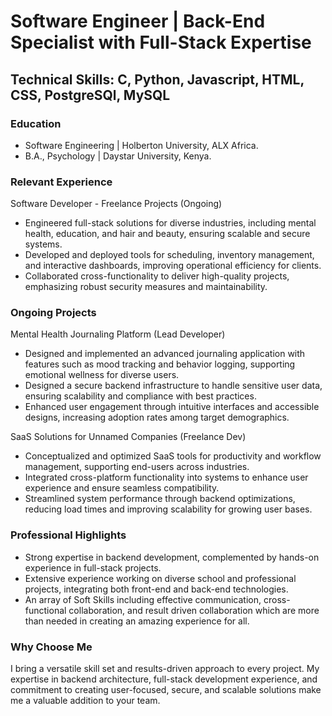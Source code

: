 # Software Engineer | Back-End Specialist with Full-Stack Expertise

## Technical Skills: C, Python, Javascript, HTML, CSS, PostgreSQl, MySQL

### Education
- Software Engineering | Holberton University, ALX Africa.
- B.A., Psychology | Daystar University, Kenya.

### Relevant Experience
Software Developer - Freelance Projects (Ongoing)
- Engineered full-stack solutions for diverse industries, including mental health, education, and hair and beauty, ensuring scalable and secure systems.
- Developed and deployed tools for scheduling, inventory management, and interactive dashboards, improving operational efficiency for clients.
- Collaborated cross-functionality to deliver high-quality projects, emphasizing robust security measures and maintainability.

### Ongoing Projects
Mental Health Journaling Platform (Lead Developer)
- Designed and implemented an advanced journaling application with features such as mood tracking and behavior logging, supporting emotional wellness for diverse users.
- Designed a secure backend infrastructure to handle sensitive user data, ensuring scalability and compliance with best practices.
- Enhanced user engagement through intuitive interfaces and accessible designs, increasing adoption rates among target demographics.

SaaS Solutions for Unnamed Companies (Freelance Dev)
- Conceptualized and optimized SaaS tools for productivity and workflow management, supporting end-users across industries.
- Integrated cross-platform functionality into systems to enhance user experience and ensure seamless compatibility.
- Streamlined system performance through backend optimizations, reducing load times and improving scalability for growing user bases.
  
### Professional Highlights
- Strong expertise in backend development, complemented by hands-on experience in full-stack projects.
- Extensive experience working on diverse school and professional projects, integrating both front-end and back-end technologies.
- An array of Soft Skills including effective communication, cross-functional collaboration, and result driven collaboration which are more than needed in creating an amazing experience for all.

  
### Why Choose Me
I bring a versatile skill set and results-driven approach to every project. My expertise in backend architecture, full-stack development experience, and commitment to creating user-focused, secure, and scalable solutions make me a valuable addition to your team.

